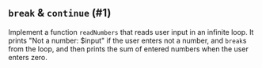 ## `break` & `continue` (#1)

Implement a function `readNumbers` that reads user input in an infinite loop.
It prints "Not a number: $input" if the user enters not a number, and `break`s
from the loop, and then prints the sum of entered numbers when the user enters
zero.
